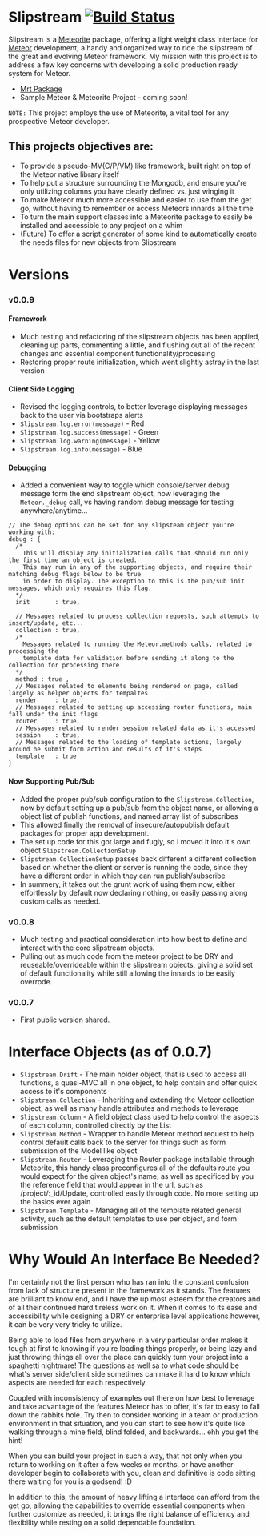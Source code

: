 # Slipstream [![Build Status](https://travis-ci.org/kneath/kss.png)](https://travis-ci.org/blitzcodes/slipstream-mrt)

Slipstream is a [Meteorite](https://github.com/oortcloud/meteorite) package, offering a light weight class interface for [Meteor](http://meteor.com/) development; a handy and organized way to ride the slipstream of the great and evolving Meteor framework. My mission with this project is to address a few key concerns with developing a solid production ready system for Meteor.

* [Mrt Package](https://github.com/blitzcodes/slipstream-mrt)
* Sample Meteor & Meteorite Project - coming soon!

`NOTE:` This project employs the use of Meteorite, a vital tool for any prospective Meteor developer.

## This projects objectives are:

* To provide a pseudo-MV(C/P/VM) like framework, built right on top of the Meteor native library itself
* To help put a structure surrounding the Mongodb, and ensure you're only utilizing columns you have clearly defined vs. just winging it
* To make Meteor much more accessible and easier to use from the get go, without having to remember or access Meteors innards all the time
* To turn the main support classes into a Meteorite package to easily be installed and accessible to any project on a whim
* (Future) To offer a script generator of some kind to automatically create the needs files for new objects from Slipstream
 
# Versions
### v0.0.9
#### Framework
* Much testing and refactoring of the slipstream objects has been applied, cleaning up parts, commenting a little, and flushing out all of the recent changes and essential component functionality/processing
* Restoring proper route initialization, which went slightly astray in the last version

#### Client Side Logging
* Revised the logging controls, to better leverage displaying messages back to the user via bootstraps alerts
 * `Slipstream.log.error(message)` - Red
 * `Slipstream.log.success(message)` - Green
 * `Slipstream.log.warning(message)` - Yellow
 * `Slipstream.log.info(message)` - Blue

#### Debugging
* Added a convenient way to toggle which console/server debug message form the end slipstream object, now leveraging the `Meteor._debug` call, vs having random debug message for testing anywhere/anytime...
 
```
// The debug options can be set for any slipsteam object you're working with:
debug : {
  /* 
    This will display any initialization calls that should run only the first time an object is created. 
    This may run in any of the supporting objects, and require their matching debug flags below to be true 
    in order to display. The exception to this is the pub/sub init messages, which only requires this flag.
  */
  init       : true,

  // Messages related to process collection requests, such attempts to insert/update, etc...
  collection : true,
  /* 
    Messages related to running the Meteor.methods calls, related to processing the 
    template data for validation before sending it along to the collection for processing there
  */
  method : true ,
  // Messages related to elements being rendered on page, called largely as helper objects for tempaltes
  render     : true, 
  // Messages related to setting up accessing router functions, main fall under the init flags
  router     : true, 
  // Messages related to render session related data as it's accessed
  session    : true, 
  // Messages related to the loading of template actions, largely around he submit form action and results of it's steps
  template   : true
}
 ```

#### Now Supporting Pub/Sub
* Added the proper pub/sub configuration to the `Slipstream.Collection`, now by default setting up a pub/sub from the object name, or allowing a object list of publish functions, and named array list of subscribes
* This allowed finally the removal of insecure/autopublish default packages for proper app development.
* The set up code for this got large and fugly, so I moved it into it's own object `Slipstream.CollectionSetup`
* `Slipstream.CollectionSetup` passes back different a different collection based on whether the client or server is running the code, since they have a different order in which they can run publish/subscribe
* In summery, it takes out the grunt work of using them now, either effortlessly by default now declaring nothing, or easily passing along custom calls as needed.


### v0.0.8
* Much testing and practical consideration into how best to define and interact with the core slipstream objects.
* Pulling out as much code from the meteor project to be DRY and reuseable/overrideable within the slipstream objects, giving a solid set of default functionality while still allowing the innards to be easily overrode.


### v0.0.7
* First public version shared.


# Interface Objects (as of 0.0.7)
* `Slipstream.Drift` - The main holder object, that is used to access all functions, a quasi-MVC all in one object, to help contain and offer quick access to it's components
* `Slipstream.Collection` - Inheriting and extending the Meteor collection object, as well as many handle attributes and methods to leverage
* `Slipstream.Column` - A field object class used to help control the aspects of each column, controlled directly by the List
* `Slipstream.Method` - Wrapper to handle Meteor method request to help control default calls back to the server for things such as form submission of the Model like object
* `Slipstream.Router` - Leveraging the Router package installable through Meteorite, this handy class preconfigures all of the defaults route you would expect for the given object's name, as well as specificed by you the reference field that would appear in the url, such as /project/:_id/Update, controlled easily through code. No more setting up the basics ever again
* `Slipstream.Template` - Managing all of the template related general activity, such as the default templates to use per object, and form submission

# Why Would An Interface Be Needed?
I'm certainly not the first person who has ran into the constant confusion from lack of structure present in the framework as it stands. The features are brilliant to know end, and I have the up most esteem for the creators and of all their continued hard tireless work on it.  When it comes to its ease and accessibility while designing a DRY or enterprise level applications however, it can be very very tricky to utilize.

Being able to load files from anywhere in a very particular order makes it tough at first to knowing if you're loading things properly, or being lazy and just throwing things all over the place can quickly turn your project into a spaghetti nightmare! The questions as well sa to what code should be what's server side/client side sometimes can make it hard to know which aspects are needed for each respectively.

Coupled with inconsistency of examples out there on how best to leverage and take advantage of the features Meteor has to offer, it's far to easy to fall down the rabbits hole.  Try then to consider working in a team or production environment in that situation, and you can start to see how it's quite like walking through a mine field, blind folded, and backwards... ehh you get the hint!

When you can build your project in such a way, that not only when you return to working on it after a few weeks or months, or have another developer begin to collaborate with you, clean and definitive is code sitting there waiting for you is a godsend! :D

In addition to this, the amount of heavy lifting a interface can afford from the get go, allowing the capabilities to override essential components when further customize as needed, it brings the right balance of efficiency and flexibility while resting on a solid dependable foundation.